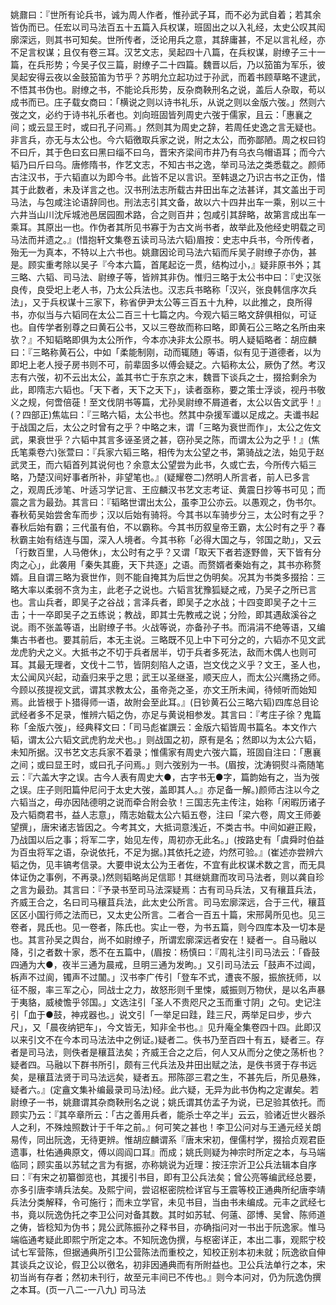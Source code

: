 <!-- { "loadSidebar": true } -->
姚鼐曰：『世所有论兵书，诚为周人作者，惟孙武子耳，而不必为武自着；若其余皆伪而已。任宏以司马法百五十五篇入兵权谋，班固出之以入礼经，太史公叹其闳廓深远，则其书可知矣。世所传者，泛论用兵之意，其辞庸甚，不足以言礼经，亦不足言权谋；且仅有卷三耳。汉艺文志，吴起四十八篇，在兵权谋，尉缭子三十一篇，在兵形势；今吴子仅三篇，尉缭子二十四篇。魏晋以后，乃以笳笛为军乐，彼吴起安得云夜以金鼓笳笛为节乎？苏明允立起功过于孙武，而着书顾草略不逮武，不悟其书伪也。尉缭之书，不能论兵形势，反杂商鞅刑名之说，盖后人杂取，苟以成书而已。庄子载女商曰：「横说之则以诗书礼乐，从说之则以金版六弢。」然则六弢之文，必约于诗书礼乐者也。刘向班固皆列周史六弢于儒家，且云：「惠襄之间；或云显王时，或曰孔子问焉。」然则其为周史之辞，若周任史逸之言无疑也。非言兵，亦无与太公也。今六韬徼取兵家之说，附之太公，而弥鄙陋。周之权曰钧不曰斤，其于色曰玄曰黑曰缁不曰乌，晋宋齐梁间市井乃有乌衣乌帽语耳；而今六韬乃曰斤曰乌。唐修隋书，作艺文志，不知古书之逸，举司马法之类悉载之。颜师古注汉书，于六韬直以为即今书。此皆不足以言识。至韩退之乃识古书之正伪，惜其于此数者，未及详言之也。汉书刑法志所载古井田出车之法甚详，其文盖出于司马法，与包咸注论语辞同也。刑法志引其文备，故以六十四井出车一乘，别以三十六井当山川沈斥城池邑居园囿术路，合之则百井；包咸引其辞略，故第言成出车一乘耳。其原出一也。作伪者其所见书寡于为古文尚书者，故举此及他经史明载之司马法而并遗之。』(惜抱轩文集卷五读司马法六韬)眉按：史志中兵书，今所传者，殆无一为真本，不特以上六书也。姚鼐因论司马法六韬而斥吴子尉缭子亦伪，甚是。顾实重考除以吴子『今本六篇，首尾起讫一贯，结构过小，』疑非原书外；其三略、六韬、司马法、尉缭子等，皆辨其非伪。惟归三略于太公书中曰：『史汉张良传，良受圯上老人书，乃太公兵法也。汉志兵书略称「汉兴，张良韩信序次兵法」，又于兵权谋十三家下，称省伊尹太公等三百五十九种，以此推之，良所得书，亦似当与六韬同在太公二百三十七篇之内。今观六韬三略文辞俱相似，可证也。自传学者别尊之曰黄石公书，又以三卷故而称曰略，即黄石公三略之名所由来欤？』不知韬略即俱为太公所作，今本亦决非太公原书。明人疑韬略者：胡应麟曰：『三略称黄石公，中如「柔能制刚，动而辄随」等语，似有见于道德者，以为即圯上老人授子房书则不可，前辈固多以傅会疑之。六韬称太公，厥伪了然。考汉志有六弢，初不云出太公，盖其书亡于东京之末，魏晋下谈兵之士，掇拾剩余为此，即隋志六韬也。「天下者，天下之天下」，读者亟称，要之策士浮谈，视丹书敬义之规，何啻倍蓰！至文伐阴书等篇，尤孙吴尉缭不屑道者，太公以告文武乎！』(？四部正)焦竑曰：『三略六韬，太公书也。然其中杂援军谶以足成之。夫谶书起于战国之后，太公之时曾有之乎？中略之末，谓「三略为衰世而作」，太公之佐文武，果衰世乎？六韬中其言多诬圣贤之甚，窃孙吴之陈，而谓太公为之乎！』(焦氏笔乘卷六)张萱曰：『兵家六韬三略，相传为太公望之书，第骑战之法，始见于赵武灵王，而六韬首列其说何也？余意太公望尝为此书，久或亡去，今所传六韬三略，乃楚汉间好事者所补，非望笔也。』(疑耀卷二)然明人所言者，前人已多言之，观周氏涉笔、叶适习学记言、王应麟汉书艺文志考证、黄震日抄等书可见；而震之言为最劲。其言曰：『韬略世谓出太公，虽李卫公亦云。以愚观之，伪书尔。春秋荀吴始尝舍车而步；汉以后始有骑将。今其书以车骑步分三，太公时有之乎？春秋后始有霸；三代虽有伯，不以霸称。今其书历叙皇帝王霸，太公时有之乎？春秋霸主始有结连与国，深入人境者。今其书称「必得大国之与，邻国之助」，又云「行数百里，人马倦休」，太公时有之乎？又谓「取天下者若逐野兽，天下皆有分肉之心」，此袭用「秦失其鹿，天下共逐」之语。而赘婿者秦始有之，其书亦称赘婿。且自谓三略为衰世作，则不能自掩其为后世之伪明矣。况其为书类多掇拾：三略大率以柔弱不贪为主，此老子之说也。六韬言犹豫狐疑之戒，乃吴子之所已言也。言山兵者，即吴子之谷战；言泽兵者，即吴子之水战；十四变即吴子之十三击；十一卒即吴子之五练说；教战，即其士先教戒之说；分险，即其遇敌溪谷之说。雨不张盖等语，出尉缭子书。火战等说，亦备孙子书。而涓涓不绝等语，又编集古书者也。要其前后，本无主说。三略既不见上中下可分之的，六韬亦不见文武龙虎豹犬之义。大抵书之不切于兵者居半，切于兵者多死法，敌而木偶人也则可耳。其最无理者，文伐十二节，皆阴刻陷人之语，岂文伐之义乎？文王，圣人也，太公闻风兴起，动盍归来乎之思；武王以圣继圣，顺天应人，而太公兴鹰扬之师。今顾以孩提视文武，谓其求教太公，虽帝尧之圣，亦文王所未闻，待倾听而始知焉。此皆根于卜猎得师一语，故附会至此耳。』(日钞黄石公三略六韬)四库总目论武经者多不足录，惟辨六韬之伪，亦足与黄说相参发。其言曰：『考庄子徐？鬼篇称「金版六弢」，经典释文曰：「司马彪崔譔云：金版六韬皆周书篇名。本文作六韬，谓太公六韬文武虎豹龙犬也。」则战国之初，原有是名；然即以为太公六韬，未知所据。汉书艺文志兵家不着录；惟儒家有周史六弢六篇，班固自注曰：「惠襄之间；或曰显王时，或曰孔子问焉。」则六弢别为一书。(眉按，沈涛铜熨斗斋随笔云：『六盖大字之误。古今人表有周史大●，古字书无●字，篇韵始有之，当为弢之误。庄子则阳篇仲尼问于太史大弢，盖即其人。』亦足备一解。)颜师古注以今之六韬当之，毋亦因陆德明之说而牵合附会欤！三国志先主传注，始称「闲暇历诸子及六韬商君书，益人志意」，隋志始载太公六韬五卷，注曰「梁六卷，周文王师姜望撰」，唐宋诸志皆因之。今考其文，大抵词意浅近，不类古书。中间如避正殿，乃战国以后之事；将军二字，始见左传，周初亦无此名。」(按路史有「虞舜时伯益为百虫将军之语，杂说依托，不足为据。)其依托之迹，灼然可验。』(崔述亦尝辨六韬之伪，见丰镐考信录。大要申说太公为王者佐，不宜有此权谋术数之言，而无具体证伪之事例，不再录。)然则韬略尚足信耶！其继姚鼐而攻司马法者，则以龚自珍之言为最劲。其言曰：『予录书至司马法深疑焉：古有司马兵法，又有穰苴兵法，齐威王合之，名曰司马穰苴兵法，此太史公所言。司马宏廓深远，合于三代，穰苴区区小国行师之法而已，又太史公所言。二者合一百五十篇，宋邢昺所见也。见三卷者，晁氏也。见一卷者，陈氏也。实止一卷，为书五篇，则今四库本及一切本是也。其言孙吴之舆台，尚不如尉缭子，所谓宏廓深远者安在！疑者一。自马融以降，引之者数十家，悉不在五篇中，(眉按：杨慎曰：『周礼注引司马法云：「昏鼓四通为大●，夜半三通为晨戒，旦明三通为发昫。」又引司马法云「鼓声不过阊，柝声不过阆，镯声不过闟。」汉书李广传引「登车不式，遭丧不服，振旅抚师，以征不服，率三军之心，同战士之力，故怒形则千里悚，威振则万物伏，是以名声暴于夷貉，威棱憺乎邻国。」文选注引「圣人不贵咫尺之玉而重寸阴」之句。史记注引「血于●鼓，神戎器也。」说文引「一举足曰跬，跬三尺，两举足曰步，步六尺」，又「晨夜纳钯车」，今文皆无，知非全书也。』见升庵全集卷四十四。此即汉以来引文不在今本司马法法中之例证。)疑者二。佚书乃至百四十有五，疑者三。存者是司马法，则佚者是穰苴法矣；齐威王合之之后，何人又从而分之使之荡析也？疑者四。马融以下群书所引，颇有三代兵法及井田出赋之法，是佚书贤于存书远矣，是穰苴法贤于司马法远矣，疑者五。邢陈邵三君之生，不甚先后，所见悬殊，疑者六。』(定盦文集补编最录司马法)经。此六疑，无异为此书伪构之定谳矣。若尉缭子一书，姚鼐谓其杂商鞅刑名之说；姚氏谓其仿孟子为说，已足验其依托。而顾实乃云：『其卒章所云：「古之善用兵者，能杀士卒之半」云云，验诸近世火器杀人之利，不殊烛照数计于千年之前。』何可笑之甚也！李卫公问对与王通元经关朗易传，同出阮逸，无待更辨。惟胡应麟谓系『唐末宋初，俚儒村学，掇拾贞观君臣遗事，杜佑通典原文，傅以闾阎口耳』而成；姚氏则疑为神宗时所定之本，与马端临同；顾实虽以苏轼之言为有据，亦称姚说为近理：按汪宗沂卫公兵法辑本自序曰：『有宋之初纂御览也，其援引书目，即有卫公兵法矣；曾公亮等编武经总要，亦多引唐李靖兵法矣。及熙宁间，尝诏枢密院检详官与王震等校正通典所纪唐李靖兵法分类解释，令可施行；而未立学官，未见书目，当由书未编成。元丰之武经七书，竟以阮逸伪托之李卫公问对备其数。其时如苏轼、何薳、邵博、吴曾、陈师道之俦，皆稔知为伪书；晁公武陈振孙之释书目，亦确指问对一书出于阮逸家。惟马端临通考疑此即熙宁所定之本。不知阮逸伪撰，与枢密详正，本出二事，观熙宁校试七军营陈，但据通典所引卫公营陈法而重校之，知校正别本初未就；阮逸欲自伸其谈兵之议论，假卫公以徼名，初非因通典而有所附益也。卫公兵法单行之本，宋初当尚有存者；然初未刊行，故至元丰间已不传也。』则今本问对，仍为阮逸伪撰之本耳。(页一八二-一八九)
司马法
